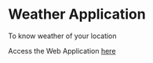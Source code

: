 # Weather Application
To know weather of your location

Access the Web Application [here](https://nirav-weather-application.herokuapp.com/)
